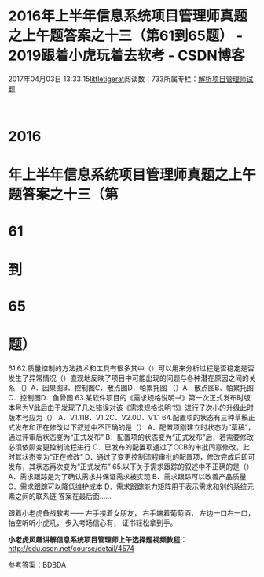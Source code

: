 
# 2016年上半年信息系统项目管理师真题之上午题答案之十三（第61到65题） - 2019跟着小虎玩着去软考 - CSDN博客

2017年04月03日 13:33:15[littletigerat](https://me.csdn.net/littletigerat)阅读数：733所属专栏：[解析项目管理师试题](https://blog.csdn.net/column/details/15005.html)



﻿﻿
# 2016
# 年上半年信息系统项目管理师真题之上午题答案之十三（第
# 61
# 到
# 65
# 题）

61.62.质量控制的方法技术和工具有很多其中（）可以用来分析过程是否稳定是否发生了异常情况（）直观地反映了项目中可能出现的问题与各种潜在原因之间的关系
（）A．因果图B．控制图C．散点图D．帕累托图
（）A．散点图B．帕累托图C．控制图D．鱼骨图
63.某软件项目的《需求规格说明书》第一次正式发布时版本号为V此后由于发现了几处错误对该《需求规格说明书》进行了次小的升级此时版本号应为（）
A．V1.11B．V1.2C．V2.0D．V1.1
64.配置项的状态有三种草稿正式发布和正在修改以下叙述中不正确的是（）
A．配置项刚建立时状态为“草稿”，通过评审后状态变为“正式发布”
B．配置项的状态变为“正式发布”后，若需要修改必须依照变更控制流程进行
C．已发布的配置项通过了CCB的审批同意修改，此时其状态变为“正在修改”
D．通过了变更控制流程审批的配置项，修改完成后即可发布，其状态再次变为“正式发布”
65.以下关于需求跟踪的叙述中不正确的是（）
A．需求跟踪是为了确认需求并保证需求被实现
B．需求跟踪可以改善产品质量
C．需求跟踪可以降低维护成本
D．需求跟踪能力矩阵用于表示需求和别的系统元素之间的联系链
答案在最后面……


跟着小老虎备战软考——
左手搂着女朋友，
右手端着葡萄酒，
左边一口右一口，
抽空听听小虎吼，
步入考场信心有，
证书轻松拿到手。



**小老虎风趣讲解信息系统项目管理师上午选择题视频教程：**
http://edu.csdn.net/course/detail/4574

参考答案：BDBDA

